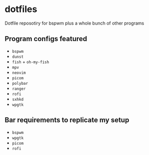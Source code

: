 # dotfiles

Dotfile reposotiry for bspwm plus a whole bunch of other programs

## Program configs featured
- `bspwm`
- `dunst`
- `fish` + `oh-my-fish`
- `mpv`
- `neovim`
- `picom`
- `polybar`
- `ranger`
- `rofi`
- `sxhkd`
- `wpgtk`

## Bar requirements to replicate my setup
- `bspwm`
- `wpgtk`
- `picom`
- `rofi`
